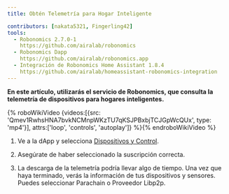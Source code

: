 ```yaml
---
title: Obtén Telemetría para Hogar Inteligente

contributors: [nakata5321, Fingerling42]
tools:
  - Robonomics 2.7.0-1
    https://github.com/airalab/robonomics
  - Robonomics Dapp
    https://github.com/airalab/robonomics.app
  - Integración de Robonomics Home Assistant 1.8.4
    https://github.com/airalab/homeassistant-robonomics-integration
---
```


**En este artículo, utilizarás el servicio de Robonomics, que consulta la telemetría de dispositivos para hogares inteligentes.**

{% roboWikiVideo {videos:[{src: 'Qmev1RwhsHNA7bvkNCMnpWKzTU7qKSJPBxbjTCJGpWcQUx', type: 'mp4'}], attrs:['loop', 'controls', 'autoplay']} %}{% endroboWikiVideo %}

1. Ve a la dApp y selecciona [Dispositivos y Control](https://robonomics.app/#/telemetry).

2. Asegúrate de haber seleccionado la suscripción correcta.

3. La descarga de la telemetría podría llevar algo de tiempo. Una vez que haya terminado, verás la información de tus dispositivos y sensores. Puedes seleccionar Parachain o Proveedor Libp2p.